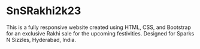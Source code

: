# SnSRakhi2k23
This is a fully responsive website created using HTML, CSS, and Bootstrap for an exclusive Rakhi sale for the upcoming festivities. Designed for Sparks N Sizzles, Hyderabad, India.
